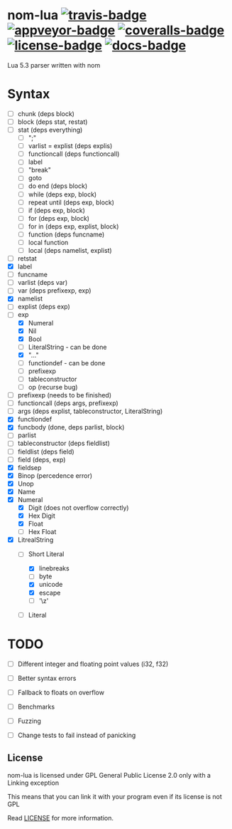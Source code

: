 # nom-lua [![travis-badge][]][travis] [![appveyor-badge][]][appveyor] [![coveralls-badge][]][coveralls] [![license-badge][]][license] [![docs-badge][]][docs]

Lua 5.3 parser written with nom

# Syntax
- [ ] chunk (deps block)
- [ ] block (deps stat, restat)
- [ ] stat (deps everything)
  - [ ] ";"
  - [ ] varlist = explist (deps explis)
  - [ ] functioncall (deps functioncall)
  - [ ] label
  - [ ] "break"
  - [ ] goto
  - [ ] do end (deps block)
  - [ ] while (deps exp, block)
  - [ ] repeat until (deps exp, block)
  - [ ] if (deps exp, block)
  - [ ] for (deps exp, block)
  - [ ] for in (deps exp, explist, block)
  - [ ] function (deps funcname)
  - [ ] local function
  - [ ] local (deps namelist, explist)
- [ ] retstat
- [x] label
- [ ] funcname
- [ ] varlist (deps var)
- [ ] var (deps prefixexp, exp)
- [x] namelist
- [ ] explist (deps exp)
- [ ] exp
  - [x] Numeral
  - [x] Nil
  - [x] Bool
  - [ ] LiteralString - can be done
  - [x] "..."
  - [ ] functiondef - can be done
  - [ ] prefixexp
  - [ ] tableconstructor
  - [ ] op (recurse bug)
- [ ] prefixexp (needs to be finished)
- [ ] functioncall (deps args, prefixexp)
- [ ] args (deps explist, tableconstructor, LiteralString)
- [x] functiondef
- [x] funcbody (done, deps parlist, block)
- [ ] parlist
- [ ] tableconstructor (deps fieldlist)
- [ ] fieldlist (deps field)
- [ ] field (deps, exp)
- [x] fieldsep
- [x] Binop (percedence error)
- [x] Unop
- [x] Name
- [x] Numeral
  - [X] Digit (does not overflow correctly)
  - [X] Hex Digit
  - [X] Float
  - [ ] Hex Float
- [x] LitrealString
  - [ ] Short Literal
    - [x] linebreaks
    - [ ] byte
    - [x] unicode
    - [x] escape
    - [ ] '\z'
  - [ ] Literal


# TODO
- [ ] Different integer and floating point values (i32, f32)
- [ ] Better syntax errors
- [ ] Fallback to floats on overflow
- [ ] Benchmarks
- [ ] Fuzzing
- [ ] Change tests to fail instead of panicking


## License

nom-lua is licensed under GPL General Public License 2.0 only with a Linking exception

This means that you can link it with your program even if its license is not GPL

Read [LICENSE][license] for more information.

[travis-badge]: https://img.shields.io/travis/afonso360/nom-lua/master.svg?style=flat-square
[appveyor-badge]: https://img.shields.io/appveyor/ci/afonso360/nom-lua/master.svg?style=flat-square
[coveralls-badge]: https://img.shields.io/coveralls/afonso360/nom-lua/master.svg?style=flat-square
[license-badge]: https://img.shields.io/badge/license-GPLv2%20With%20Linking%20exception-blue.svg?style=flat-square
[docs-badge]: https://img.shields.io/badge/docs-0.0.1-blue.svg?style=flat-square
[travis]: https://travis-ci.org/afonso360/nom-lua
[appveyor]: https://ci.appveyor.com/project/afonso360/nom-lua
[coveralls]: https://coveralls.io/github/afonso360/nom-lua
[docs]: https://docs.rs/nom-lua/0.0.1/nom-lua/
[license]: LICENSE
